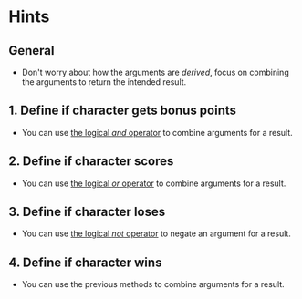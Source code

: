 # Hints

## General

- Don't worry about how the arguments are _derived_, focus on combining the arguments to return the intended result.

## 1. Define if character gets bonus points

- You can use [the logical _and_ operator][and] to combine arguments for a result.

## 2. Define if character scores

- You can use [the logical _or_ operator][or] to combine arguments for a result.

## 3. Define if character loses

- You can use [the logical _not_ operator][not] to negate an argument for a result.

## 4. Define if character wins

- You can use the previous methods to combine arguments for a result.

[and]: https://crystal-lang.org/reference/1.7/syntax_and_semantics/and.html
[or]: https://crystal-lang.org/reference/1.7/syntax_and_semantics/or.html
[not]: https://crystal-lang.org/reference/1.7/syntax_and_semantics/not.html
